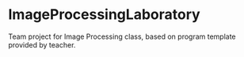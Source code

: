 # ImageProcessingLaboratory
Team project for Image Processing class, based on program template provided by teacher.
